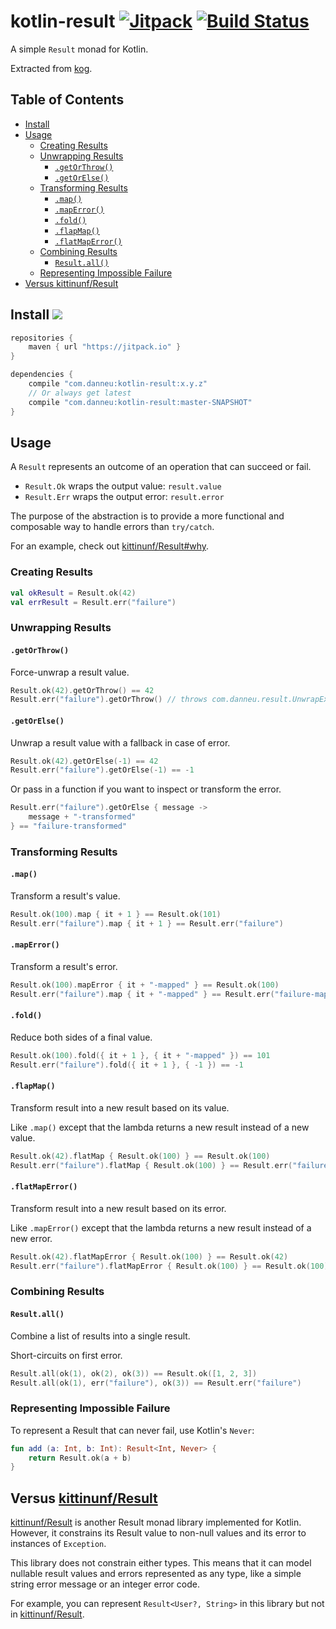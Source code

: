 # kotlin-result [![Jitpack](https://jitpack.io/v/com.danneu/kotlin-result.svg)](https://jitpack.io/#com.danneu/kotlin-result) [![Build Status](https://travis-ci.org/danneu/kotlin-result.svg?branch=master)](https://travis-ci.org/danneu/kotlin-result)

A simple `Result` monad for Kotlin.

Extracted from [kog](https://github.com/danneu/kog).

## Table of Contents

<!-- toc -->

- [Install](#install-)
- [Usage](#usage)
  * [Creating Results](#creating-results)
  * [Unwrapping Results](#unwrapping-results)
    + [`.getOrThrow()`](#getorthrow)
    + [`.getOrElse()`](#getorelse)
  * [Transforming Results](#transforming-results)
    + [`.map()`](#map)
    + [`.mapError()`](#maperror)
    + [`.fold()`](#fold)
    + [`.flapMap()`](#flapmap)
    + [`.flatMapError()`](#flatmaperror)
  * [Combining Results](#combining-results)
    + [`Result.all()`](#resultall)
  * [Representing Impossible Failure](#representing-impossible-failure)
- [Versus kittinunf/Result](#versus-kittinunfresult)

<!-- tocstop -->

## Install <a href="https://jitpack.io/#com.danneu/kotlin-result"><img src="https://jitpack.io/v/com.danneu/kotlin-result.svg"></a>

```groovy
repositories {
    maven { url "https://jitpack.io" }
}

dependencies {
    compile "com.danneu:kotlin-result:x.y.z"
    // Or always get latest
    compile "com.danneu:kotlin-result:master-SNAPSHOT"
}
```

## Usage

A `Result` represents an outcome of an operation that can succeed or fail.

- `Result.Ok` wraps the output value: `result.value`
- `Result.Err` wraps the output error: `result.error`

The purpose of the abstraction is to provide a more functional
and composable way to handle errors than `try/catch`.

For an example, check out [kittinunf/Result#why](https://github.com/kittinunf/Result#why).

### Creating Results

```kotlin
val okResult = Result.ok(42)
val errResult = Result.err("failure")
```

### Unwrapping Results

#### `.getOrThrow()`

Force-unwrap a result value. 

```kotlin
Result.ok(42).getOrThrow() == 42
Result.err("failure").getOrThrow() // throws com.danneu.result.UnwrapException
```

#### `.getOrElse()`

Unwrap a result value with a fallback in case of error.

```kotlin
Result.ok(42).getOrElse(-1) == 42
Result.err("failure").getOrElse(-1) == -1
```

Or pass in a function if you want to inspect or transform the error.

```kotlin
Result.err("failure").getOrElse { message ->
    message + "-transformed" 
} == "failure-transformed"
```

### Transforming Results

#### `.map()`

Transform a result's value.

```kotlin
Result.ok(100).map { it + 1 } == Result.ok(101)
Result.err("failure").map { it + 1 } == Result.err("failure")
```

#### `.mapError()`

Transform a result's error.

```kotlin
Result.ok(100).mapError { it + "-mapped" } == Result.ok(100)
Result.err("failure").map { it + "-mapped" } == Result.err("failure-mapped")
```

#### `.fold()`

Reduce both sides of a final value.

```kotlin
Result.ok(100).fold({ it + 1 }, { it + "-mapped" }) == 101
Result.err("failure").fold({ it + 1 }, { -1 }) == -1
```

#### `.flapMap()`

Transform result into a new result based on its value.

Like `.map()` except that the lambda returns a new result instead of a new value.

```kotlin
Result.ok(42).flatMap { Result.ok(100) } == Result.ok(100)
Result.err("failure").flatMap { Result.ok(100) } == Result.err("failure")
```

#### `.flatMapError()`

Transform result into a new result based on its error.

Like `.mapError()` except that the lambda returns a new result instead of a new error.

```kotlin
Result.ok(42).flatMapError { Result.ok(100) } == Result.ok(42)
Result.err("failure").flatMapError { Result.ok(100) } == Result.ok(100)
```

### Combining Results

#### `Result.all()`

Combine a list of results into a single result. 

Short-circuits on first error.

```kotlin
Result.all(ok(1), ok(2), ok(3)) == Result.ok([1, 2, 3])
Result.all(ok(1), err("failure"), ok(3)) == Result.err("failure")
```

### Representing Impossible Failure

To represent a Result that can never fail, use Kotlin's `Never`:

```kotlin
fun add (a: Int, b: Int): Result<Int, Never> {
    return Result.ok(a + b)
}
```

## Versus <a href="https://github.com/kittinunf/Result">kittinunf/Result</a>

[kittinunf/Result][kittinunf] is another Result monad library
implemented for Kotlin. However, it constrains
its Result value to non-null values and its error to instances
of `Exception`.

This library does not constrain either types. This means that it can 
model nullable result values and errors represented as any type,
like a simple string error message or an integer error code.

For example, you can represent `Result<User?, String>` in this library
but not in [kittinunf/Result][kittinunf].

[kittinunf]: https://github.com/kittinunf/Result
